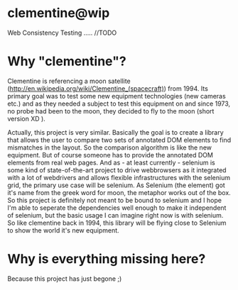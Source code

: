 clementine@wip
==========
Web Consistency Testing ..... //TODO


Why "clementine"?
=================
Clementine is referencing a moon satellite (http://en.wikipedia.org/wiki/Clementine_(spacecraft)) from 1994.
Its primary goal was to test some new equipment technologies (new cameras etc.) and as they needed a subject to test this equipment on and since 1973, no probe had been to the moon, they decided to fly to the moon (short version XD ).

Actually, this project is very similar. Basically the goal is to create a library that allows the user to compare two sets of annotated DOM elements to find mismatches in the layout. So the comparison algorithm is like the new equipment. But of course someone has to provide the annotated DOM elements from real web pages. And as - at least currently - selenium is some kind of state-of-the-art project to drive webbrowsers as it integrated with a lot of webdrivers and allows flexible infrastructures with the selenium grid, the primary use case will be selenium. As Selenium (the element) got it's name from the greek word for moon, the metaphor works out of the box. So this project is definitely not meant to be bound to selenium and I hope I'm able to seperate the dependencies well enough to make it independent of selenium, but the basic usage I can imagine right now is with selenium. So like clementine back in 1994, this library will be flying close to Selenium to show the world it's new equipment.

Why is everything missing here?
===============================
Because this project has just begone ;)
